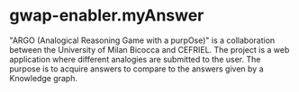 # gwap-enabler.myAnswer
"ARGO (Analogical Reasoning Game with a purpOse)" is a collaboration between the University of Milan Bicocca and CEFRIEL. The project is a web application where different analogies are submitted to the user. The purpose is to acquire answers to compare to the answers given by a Knowledge graph.
